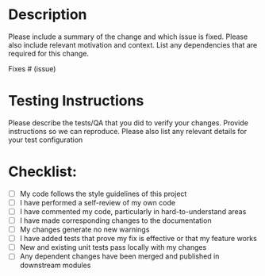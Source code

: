 # Description

Please include a summary of the change and which issue is fixed. Please also include relevant motivation and context. List any dependencies that are required for this change.

Fixes # (issue)

# Testing Instructions

Please describe the tests/QA that you did to verify your changes. Provide instructions so we can reproduce. 
Please also list any relevant details for your test configuration

# Checklist:

- [ ] My code follows the style guidelines of this project
- [ ] I have performed a self-review of my own code
- [ ] I have commented my code, particularly in hard-to-understand areas
- [ ] I have made corresponding changes to the documentation
- [ ] My changes generate no new warnings
- [ ] I have added tests that prove my fix is effective or that my feature works
- [ ] New and existing unit tests pass locally with my changes
- [ ] Any dependent changes have been merged and published in downstream modules

<!-- PR template modified from: https://embeddedartistry.com/blog/2017/08/04/a-github-pull-request-template-for-your-projects/ -->
